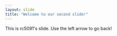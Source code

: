 ```yaml
---
layout: slide
title: "Welcome to our second slide!"
---
```

This is rc5091's slide.
Use the left arrow to go back!